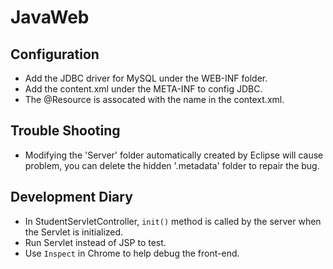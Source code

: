 # JavaWeb
## Configuration
- Add the JDBC driver for MySQL under the WEB-INF folder.
- Add the content.xml under the META-INF to config JDBC.
- The @Resource is assocated with the name in the context.xml.

## Trouble Shooting
- Modifying the 'Server' folder automatically created by Eclipse will cause problem, you can delete the hidden '.metadata' folder to repair the bug.

## Development Diary
- In StudentServletController, ```init()``` method is called by the server when the Servlet is initialized. 
- Run Servlet instead of JSP to test.
- Use ```Inspect``` in Chrome to help debug the front-end.
